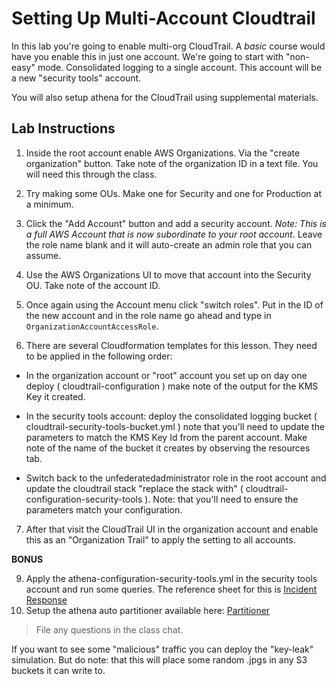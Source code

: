 # Setting Up Multi-Account Cloudtrail

In this lab you're going to enable multi-org CloudTrail.  A _basic_ course would have you enable this in just one account.  We're going to start with "non-easy" mode.  Consolidated logging to a single account.  This account will be a new "security tools" account.

You will also setup athena for the CloudTrail using supplemental materials.

## Lab Instructions

1. Inside the root account enable AWS Organizations.  Via the "create organization" button.  Take note of the organization ID in a text file.  You will need this through the class.

2. Try making some OUs.  Make one for Security and one for Production at a minimum.

3. Click the "Add Account" button and add a security account.  _Note: This is a full AWS Account that is now subordinate to your root account_.  Leave the role name blank and it will auto-create an admin role that you can assume.

4. Use the AWS Organizations UI to move that account into the Security OU.  Take note of the account ID.

5. Once again using the Account menu click "switch roles".  Put in the ID of the new account and in the role name go ahead and type in `OrganizationAccountAccessRole`.

6. There are several Cloudformation templates for this lesson.  They need to be applied in the following order:
* In the organization account or "root" account you set up on day one deploy ( cloudtrail-configuration ) make note of the output for the KMS Key it created.

* In the security tools account: deploy the consolidated logging bucket ( cloudtrail-security-tools-bucket.yml ) note that you'll need to update the parameters to match the KMS Key Id from the parent account.  Make note of the name of the bucket it creates by observing the resources tab.

* Switch back to the unfederatedadministrator role in the root account and update the cloudtrail stack "replace the stack with" ( cloudtrail-configuration-security-tools ).  Note: that you'll need to ensure the parameters match your configuration.  

7. After that visit the CloudTrail UI in the organization account and enable this as an "Organization Trail" to apply the setting to all accounts.

**BONUS** 

9. Apply the athena-configuration-security-tools.yml in the security tools account and run some queries.  The reference sheet for this is [Incident Response](https://docs.google.com/document/d/1h3LtDswLAFypfeWhlppu2qhWa1FbRMdbubrddM3Z1Bs/edit?usp=sharing)
10. Setup the athena auto partitioner available here: [Partitioner](https://github.com/duo-labs/cloudtrail-partitioner)

> File any questions in the class chat.  

If you want to see some "malicious" traffic you can deploy the "key-leak" simulation.  But do note: that this will place some random .jpgs in any S3 buckets it can write to.
